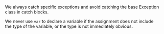 We always catch specific exceptions and avoid catching the base Exception class in catch blocks.

We never use `var` to declare a variable if the assignment does not include the type of the variable, or the type is not immediately obvious.